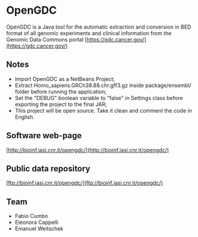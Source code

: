 # OpenGDC
OpenGDC is a Java tool for the automatic extraction and conversion in BED format of all genomic experiments and clinical information from the Genomic Data Commons portal [https://gdc.cancer.gov/](https://gdc.cancer.gov/)

## Notes
- Import OpenGDC as a NetBeans Project;
- Extract Homo_sapiens.GRCh38.88.chr.gff3.gz inside package/ensembl/ folder before running the application;
- Set the "DEBUG" boolean variable to "false" in Settings class before exporting the project to the final JAR;
- This project will be open source. Take it clean and comment the code in English.

## Software web-page
[http://bioinf.iasi.cnr.it/opengdc/](http://bioinf.iasi.cnr.it/opengdc/)

## Public data repository
[ftp://bioinf.iasi.cnr.it/opengdc/](ftp://bioinf.iasi.cnr.it/opengdc/)

## Team
* Fabio Cumbo
* Eleonora Cappelli
* Emanuel Weitschek
